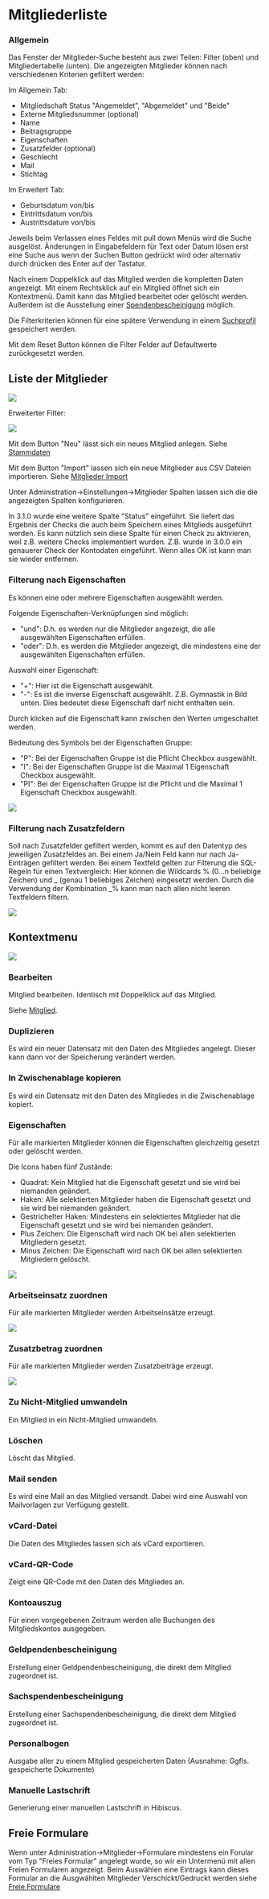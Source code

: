# Mitgliederliste

### Allgemein

Das Fenster der Mitglieder-Suche besteht aus zwei Teilen: Filter (oben) und Mitgliedertabelle (unten). Die angezeigten Mitglieder können nach verschiedenen Kriterien gefiltert werden:

Im Allgemein Tab:

* Mitgliedschaft Status "Angemeldet", "Abgemeldet" und "Beide"
* Externe Mitgliedsnummer (optional)
* Name
* Beitragsgruppe
* Eigenschaften
* Zusatzfelder (optional)
* Geschlecht
* Mail
* Stichtag

Im Erweitert Tab:

* Geburtsdatum von/bis
* Eintrittsdatum von/bis
* Austrittsdatum von/bis

Jeweils beim Verlassen eines Feldes mit pull down Menüs wird die Suche ausgelöst. Änderungen in Eingabefeldern für Text oder Datum lösen erst eine Suche aus wenn der Suchen Button gedrückt wird oder alternativ durch drücken des Enter auf der Tastatur.

Nach einem Doppelklick auf das Mitglied werden die kompletten Daten angezeigt. Mit einem Rechtsklick auf ein Mitglied öffnet sich ein Kontextmenü. Damit kann das Mitglied bearbeitet oder gelöscht werden. Außerdem ist die Ausstellung einer [Spendenbescheinigung](../spendenbescheinigung.md) möglich.

Die Filterkriterien können für eine spätere Verwendung in einem [Suchprofil](suchprofil.md) gespeichert werden.

Mit dem Reset Button können die Filter Felder auf Defaultwerte zurückgesetzt werden.

## Liste der Mitglieder

![](../../../../v3.1.x/mitglieder/content/img/MitgliedListeView.png)

Erweiterter Filter:

![](../../../../v3.1.x/mitglieder/content/img/MitgliedListeView2.png)

Mit dem Button "Neu" lässt sich ein neues Mitglied anlegen. Siehe [Stammdaten](grunddaten.md)

Mit dem Button "Import" lassen sich ein neue Mitglieder aus CSV Dateien importieren. Siehe [Mitglieder Import](../import.md)

Unter Administration->Einstellungen->Mitglieder Spalten lassen sich die die angezeigten Spalten konfigurieren.

In 3.1.0 wurde eine weitere Spalte "Status" eingeführt. Sie liefert das Ergebnis der Checks die auch beim Speichern eines Mitglieds ausgeführt werden. Es kann nützlich sein diese Spalte für einen Check zu aktivieren, weil z.B. weitere Checks implementiert wurden. Z.B. wurde in 3.0.0 ein genauerer Check der Kontodaten eingeführt. Wenn alles OK ist kann man sie wieder entfernen.

### Filterung nach Eigenschaften

Es können eine oder mehrere Eigenschaften ausgewählt werden.

Folgende Eigenschaften-Verknüpfungen sind möglich:

* "und": D.h. es werden nur die Mitglieder angezeigt, die alle ausgewählten Eigenschaften erfüllen.
* "oder": D.h. es werden die Mitglieder angezeigt, die mindestens eine der ausgewählten Eigenschaften erfüllen.

Auswahl einer Eigenschaft:

* "+": Hier ist die Eigenschaft ausgewählt.
* "-": Es ist die inverse Eigenschaft ausgewählt. Z.B. Gymnastik in Bild unten. Dies bedeutet diese Eigenschaft darf nicht enthalten sein.

Durch klicken auf die Eigenschaft kann zwischen den Werten umgeschaltet werden.

Bedeutung des Symbols bei der Eigenschaften Gruppe:

* "P": Bei der Eigenschaften Gruppe ist die Pflicht Checkbox ausgewählt.
* "I": Bei der Eigenschaften Gruppe ist die Maximal 1 Eigenschaft Checkbox ausgewählt.
* "PI": Bei der Eigenschaften Gruppe ist die Pflicht und die Maximal 1 Eigenschaft Checkbox ausgewählt.

![](../../../../v3.1.x/mitglieder/content/img/EigenschaftenFilterDialog.png)

### Filterung nach Zusatzfeldern

Soll nach Zusatzfelder gefiltert werden, kommt es auf den Datentyp des jeweiligen Zusatzfeldes an. Bei einem Ja/Nein Feld kann nur nach Ja-Einträgen gefiltert werden. Bei einem Textfeld gelten zur Filterung die SQL-Regeln für einen Textvergleich: Hier können die Wildcards % (0...n beliebige Zeichen) und \_ (genau 1 beliebiges Zeichen) eingesetzt werden. Durch die Verwendung der Kombination \_% kann man nach allen nicht leeren Textfeldern filtern.

![](../../../../v3.1.x/mitglieder/content/img/ZusatzfelderFilterDialog.png)

## Kontextmenu

![](../../../../v3.1.x/mitglieder/content/img/MitgliedMenu.png)

### Bearbeiten

Mitglied bearbeiten. Identisch mit Doppelklick auf das Mitglied.

Siehe [Mitglied](grunddaten.md).

### Duplizieren

Es wird ein neuer Datensatz mit den Daten des Mitgliedes angelegt. Dieser kann dann vor der Speicherung verändert werden.

### In Zwischenablage kopieren

Es wird ein Datensatz mit den Daten des Mitgliedes in die Zwischenablage kopiert.

### Eigenschaften

Für alle markierten Mitglieder können die Eigenschaften gleichzeitig gesetzt oder gelöscht werden.

Die Icons haben fünf Zustände:

* Quadrat: Kein Mitglied hat die Eigenschaft gesetzt und sie wird bei niemanden geändert.
* Haken: Alle selektierten Mitglieder haben die Eigenschaft gesetzt und sie wird bei niemanden geändert.
* Gestrichelter Haken: Mindestens ein selektiertes Mitglieder hat die Eigenschaft gesetzt und sie wird bei niemanden geändert.
* Plus Zeichen: Die Eigenschaft wird nach OK bei allen selektierten Mitgliedern gesetzt.
* Minus Zeichen: Die Eigenschaft wird nach OK bei allen selektierten Mitgliedern gelöscht.

![](../../../../v3.1.x/mitglieder/content/img/EigenschaftenAuswahlDialog.png)

### Arbeitseinsatz zuordnen

Für alle markierten Mitglieder werden Arbeitseinsätze erzeugt.

![](../../../../v3.1.x/mitglieder/content/img/ArbeitseinsatzDialog.png)

### Zusatzbetrag zuordnen

Für alle markierten Mitglieder werden Zusatzbeiträge erzeugt.

![](../../../../v3.1.x/mitglieder/content/img/ZusatzbetragDialog.png)

### Zu Nicht-Mitglied umwandeln

Ein Mitglied in ein Nicht-Mitglied umwandeln.

### Löschen

Löscht das Mitglied.

### Mail senden

Es wird eine Mail an das Mitglied versandt. Dabei wird eine Auswahl von Mailvorlagen zur Verfügung gestellt.

### vCard-Datei

Die Daten des Mitgliedes lassen sich als vCard exportieren.

### vCard-QR-Code

Zeigt eine QR-Code mit den Daten des Mitgliedes an.

### Kontoauszug

Für einen vorgegebenen Zeitraum werden alle Buchungen des Mitgliedskontos ausgegeben.

### Geldpendenbescheinigung

Erstellung einer Geldpendenbescheinigung, die direkt dem Mitglied zugeordnet ist.

### Sachspendenbescheinigung

Erstellung einer Sachspendenbescheinigung, die direkt dem Mitglied zugeordnet ist.

### Personalbogen

Ausgabe aller zu einem Mitglied gespeicherten Daten (Ausnahme: Ggfls. gespeicherte Dokumente)

### Manuelle Lastschrift

Generierung einer manuellen Lastschrift in Hibiscus.

## Freie Formulare

Wenn unter Administration->Mitglieder->Formulare mindestens ein Forular vom Typ "Freies Formular" angelegt wurde, so wir ein Untermenü mit allen Freien Formularen angezeigt. Beim Auswählen eine Eintrags kann dieses Formular an die Ausgwählten Mitglieder Verschickt/Gedruckt werden siehe [Freie Formulare](../../druckmail/freiesformular.md)
